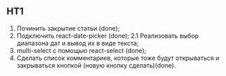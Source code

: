 ## HT1
1. Починить закрытие статьи (done);
2. Подключить react-date-picker (done);
2.1 Реализовать выбор диапазона дат и вывод их в виде текста;
3. multi-select с помощью react-select (done);
4. Сделать список комментариев, которые тоже будут открываться и закрываться кнопкой (новую кнопку сделать)(done).
